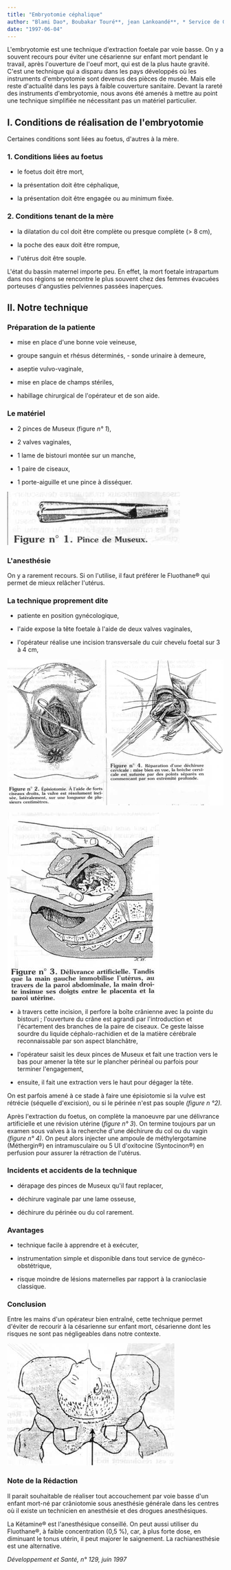 ```yaml
---
title: "Embryotomie céphalique"
author: "Blami Dao*, Boubakar Touré**, jean Lankoandé**, * Service de Gynécologie Obstétrique, Centre Hospitalier National Souro Sanou, Bobo Dioulasso, BP 676, Burkina Faso. ** Service de Gynécologie Obstétrique, Centre Hospitalier National Yalgado, Ouagadougou, BP 7022, Burkina Faso."
date: "1997-06-04"
---
```


L'embryotomie est une technique d'extraction foetale par voie basse. On y a souvent recours pour éviter une césarienne sur enfant mort pendant le travail, après l'ouverture de l'oeuf mort, qui est de la plus haute gravité. C'est une technique qui a disparu dans les pays développés où les instruments d'embryotomie sont devenus des pièces de musée. Mais elle reste d'actualité dans les pays à faible couverture sanitaire. Devant la rareté des instruments d'embryotomie, nous avons été amenés à mettre au point une technique simplifiée ne nécessitant pas un matériel particulier.

## I. Conditions de réalisation de l'embryotomie

Certaines conditions sont liées au foetus, d'autres à la mère.

### 1. Conditions liées au foetus

- le foetus doit être mort,

- la présentation doit être céphalique,

- la présentation doit être engagée ou au minimum fixée.

### 2. Conditions tenant de la mère

- la dilatation du col doit être complète ou presque complète (> 8 cm),

- la poche des eaux doit être rompue,

- l'utérus doit être souple.

L'état du bassin maternel importe peu. En effet, la mort foetale intrapartum dans nos régions se rencontre le plus souvent chez des femmes évacuées porteuses d'angusties pelviennes passées inaperçues.

## II. Notre technique

### Préparation de la patiente

- mise en place d'une bonne voie veineuse,

- groupe sanguin et rhésus déterminés, - sonde urinaire à demeure,

- aseptie vulvo-vaginale,

- mise en place de champs stériles,

- habillage chirurgical de l'opérateur et de son aide.

### Le matériel

- 2 pinces de Museux (figure *n° 1*),

- 2 valves vaginales,

- 1 lame de bistouri montée sur un manche,

- 1 paire de ciseaux,

- 1 porte-aiguille et une pince à disséquer.

![](i732-1.jpg)

### L'anesthésie

On y a rarement recours. Si on l'utilise, il faut préférer le Fluothane® qui permet de mieux relâcher l'utérus.

### La technique proprement dite

- patiente en position gynécologique,

- l'aide expose la tête foetale à l'aide de deux valves vaginales,

- l'opérateur réalise une incision transversale du cuir chevelu foetal sur 3 à 4 cm,

![](i732-2.jpg)

![](i732-3.jpg)

- à travers cette incision, il perfore la boîte crânienne avec la pointe du bistouri ; l'ouverture du crâne est agrandi par l'introduction et l'écartement des branches de la paire de ciseaux. Ce geste laisse sourdre du liquide céphalo-rachidien et de la matière cérébrale reconnaissable par son aspect blanchâtre,

- l'opérateur saisit les deux pinces de Museux et fait une traction vers le bas pour amener la tête sur le plancher périnéal ou parfois pour terminer l'engagement,

- ensuite, il fait une extraction vers le haut pour dégager la tête.

On est parfois amené à ce stade à faire une épisiotomie si la vulve est rétrécie (séquelle d'excision), ou si le périnée n'est pas souple *(figure n °2).*

Après l'extraction du foetus, on complète la manoeuvre par une délivrance artificielle et une révision utérine (*figure n° 3*). On termine toujours par un examen sous valves à la recherche d'une déchirure du col ou du vagin *(figure n° 4).* On peut alors injecter une ampoule de méthylergotamine (Méthergin®) en intramusculaire ou 5 UI d'oxitocine (Syntocinon®) en perfusion pour assurer la rétraction de l'utérus.

### Incidents et accidents de la technique

- dérapage des pinces de Museux qu'il faut replacer,

- déchirure vaginale par une lame osseuse,

- déchirure du périnée ou du col rarement.

### Avantages

- technique facile à apprendre et à exécuter,

- instrumentation simple et disponible dans tout service de gynéco-obstétrique,

- risque moindre de lésions maternelles par rapport à la cranioclasie classique.

### Conclusion

Entre les mains d'un opérateur bien entraîné, cette technique permet d'éviter de recourir à la césarienne sur enfant mort, césarienne dont les risques ne sont pas négligeables dans notre contexte.

![](i732-4.jpg)

### Note de la Rédaction

Il parait souhaitable de réaliser tout accouchement par voie basse d'un enfant mort-né par crâniotomie sous anesthésie générale dans les centres où il existe un technicien en anesthésie et des drogues anesthésiques.

La Kétamine® est l'anesthésique conseillé. On peut aussi utiliser du Fluothane®, à faible concentration (0,5 %), car, à plus forte dose, en diminuant le tonus utérin, il peut majorer le saignement. La rachianesthésie est une alternative.

*Développement et Santé, n° 129, juin 1997*
